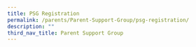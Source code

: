 ```yaml
---
title: PSG Registration
permalink: /parents/Parent-Support-Group/psg-registration/
description: ""
third_nav_title: Parent Support Group
---
```

